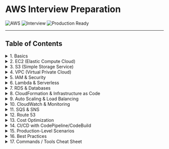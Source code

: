 # AWS Interview Preparation

![AWS](https://img.shields.io/badge/AWS-Amazon-orange) ![Interview](https://img.shields.io/badge/Interview-Prep-blue) ![Production Ready](https://img.shields.io/badge/Production-Ready-green)

---

## Table of Contents

<details>
<summary>1. Basics</summary>

- ⚡ **What is AWS?**  
  Cloud computing platform providing on-demand compute, storage, and other services.

- **What are the different cloud service models?**  
  IaaS, PaaS, SaaS.

- **What are the deployment models?**  
  Public, Private, Hybrid, Multi-cloud.

- **Explain regions and availability zones (AZs).**  
  Region = geographical area; AZ = isolated datacenter within a region.

- **What is AWS Free Tier?**  
  Limited free access to services for 12 months or always free options.

</details>

<details>
<summary>2. EC2 (Elastic Compute Cloud)</summary>

- ⚡ **What is EC2?**  
  Virtual servers in the cloud with scalable compute capacity.

- **EC2 Instance Types?**  
  General Purpose, Compute Optimized, Memory Optimized, Storage Optimized, Accelerated Computing.

- **Difference between Spot, On-Demand, and Reserved Instances?**  
  Spot = cheaper but interruptible, On-Demand = pay per hour, Reserved = long-term discount.

- **What is Elastic IP?**  
  Static public IP for EC2, can be reassigned.

- **Security groups vs NACLs?**  
  Security Groups = instance-level firewall, NACL = subnet-level firewall.

</details>

<details>
<summary>3. S3 (Simple Storage Service)</summary>

- ⚡ **What is S3?**  
  Object storage service, highly durable and scalable.

- **S3 Storage Classes?**  
  Standard, Intelligent-Tiering, Standard-IA, One Zone-IA, Glacier, Glacier Deep Archive.

- **S3 Bucket policies vs IAM policies?**  
  Bucket policies = resource-based, IAM policies = user/role-based.

- **Enable versioning in S3 – why?**  
  Protects against accidental deletes/overwrites.

- **S3 Event Notifications?**  
  Trigger Lambda, SNS, or SQS on object events.

</details>

<details>
<summary>4. VPC (Virtual Private Cloud)</summary>

- ⚡ **What is a VPC?**  
  Isolated virtual network in AWS for deploying resources.

- **Public vs Private Subnet?**  
  Public = internet-accessible, Private = no direct internet access.

- **What is an Internet Gateway (IGW)?**  
  Enables internet access for VPC resources.

- **What is a NAT Gateway?**  
  Allows private instances to access internet outbound.

- **VPC Peering?**  
  Connects two VPCs privately.

</details>

<details>
<summary>5. IAM & Security</summary>

- ⚡ **What is IAM?**  
  Manage users, roles, permissions securely.

- **Roles vs Users vs Groups?**  
  Users = individual accounts, Groups = user collections, Roles = temporary access.

- **What is a Policy?**  
  JSON document defining allowed/denied actions.

- **MFA – Why important?**  
  Adds extra layer of security beyond username/password.

- **Key Management Service (KMS)?**  
  Manage encryption keys securely.

</details>

<details>
<summary>6. Lambda & Serverless</summary>

- ⚡ **What is AWS Lambda?**  
  Serverless compute; run code without provisioning servers.

- **Trigger types for Lambda?**  
  S3 events, DynamoDB streams, API Gateway, CloudWatch events.

- **Lambda vs EC2?**  
  Lambda = event-driven, pay per execution; EC2 = always-on servers.

- **Lambda cold start?**  
  Delay when function invoked first time or after idle.

</details>

<details>
<summary>7. RDS & Databases</summary>

- ⚡ **What is RDS?**  
  Managed relational database service.

- **Supported engines?**  
  MySQL, PostgreSQL, Oracle, SQL Server, MariaDB, Aurora.

- **Multi-AZ vs Read Replica?**  
  Multi-AZ = HA/failover, Read Replica = horizontal scaling.

- **DynamoDB vs RDS?**  
  DynamoDB = NoSQL, key-value, serverless; RDS = SQL relational.

</details>

<details>
<summary>8. CloudFormation & Infrastructure as Code</summary>

- ⚡ **What is CloudFormation?**  
  AWS IaC service to provision resources via templates.

- **Stack vs Template?**  
  Template = blueprint, Stack = deployed resources from template.

- **Benefits of IaC?**  
  Versioning, repeatability, automation.

</details>

<details>
<summary>9. Auto Scaling & Load Balancing</summary>

- ⚡ **What is Auto Scaling?**  
  Automatically adjusts EC2 capacity based on demand.

- **Types of Load Balancers?**  
  ALB, NLB, CLB.

- **Health checks?**  
  Monitor instance status; replace unhealthy instances.

</details>

<details>
<summary>10. CloudWatch & Monitoring</summary>

- ⚡ **What is CloudWatch?**  
  Monitor AWS resources and applications.

- **CloudWatch metrics vs logs?**  
  Metrics = numeric data, Logs = text-based logs.

- **Alarms?**  
  Trigger actions when metrics breach thresholds.

</details>

<details>
<summary>11. SQS & SNS</summary>

- ⚡ **SQS vs SNS?**  
  SQS = message queue (pull), SNS = notification (push).

- **SQS Types?**  
  Standard = high throughput, FIFO = ordered messages.

- **SNS Fan-out?**  
  Send one message to multiple endpoints/subscriptions.

</details>

<details>
<summary>12. Route 53</summary>

- ⚡ **What is Route 53?**  
  DNS service, routes traffic to AWS resources.

- **Routing policies?**  
  Simple, Weighted, Latency, Failover, Geolocation.

- **Health checks in Route 53?**  
  Monitor endpoints; route traffic away if unhealthy.

</details>

<details>
<summary>13. Cost Optimization</summary>

- ⚡ **How to reduce AWS costs?**  
  Right-sizing, Reserved/Spot instances, S3 lifecycle policies, consolidate resources.

- **Use of Trusted Advisor?**  
  Provides cost-saving and security recommendations.

</details>

<details>
<summary>14. CI/CD with CodePipeline/CodeBuild</summary>

- ⚡ **What is CodePipeline?**  
  Continuous integration/delivery service.

- **CodeBuild vs CodeDeploy?**  
  Build = compile/test code; Deploy = deploy to EC2, Lambda, ECS.

- **Integration with GitHub?**  
  Trigger pipeline on commits/push events.

</details>

<details>
<summary>15. Production-Level Scenarios</summary>

- ⚡ **How to handle high traffic spikes?**  
  Use Auto Scaling + Load Balancers + CloudFront caching.

- ⚡ **Disaster Recovery strategies?**  
  Backup snapshots, multi-region replication, cross-AZ deployment.

- ⚡ **Mitigating downtime during deployment?**  
  Blue/Green or Canary deployment using CodeDeploy/ALB.

- ⚡ **Security breach response?**  
  Rotate keys, revoke compromised roles, enable CloudTrail alerts.

- ⚡ **Cost overruns prevention?**  
  Use budgets, alerts, and auto-scaling to control spend.

</details>

<details>
<summary>16. Best Practices</summary>

- Encrypt data at rest and in transit.  
- Enable CloudTrail for auditing.  
- Use Multi-AZ deployments for production.  
- Implement proper IAM least privilege policies.  
- Use Auto Scaling, Load Balancers, and caching for high availability.  
- Implement backups, snapshots, and DR strategy.  
- Monitor and alert with CloudWatch and Trusted Advisor.  

</details>

<details>
<summary>17. Commands / Tools Cheat Sheet</summary>

- **AWS CLI Basics**  
```bash
  aws s3 ls
  aws ec2 describe-instances
  aws iam list-users
  aws lambda invoke --function-name MyFunction output.txt
```
- CloudFormation
```
  aws cloudformation deploy --template-file template.yml --stack-name my-stack
  aws cloudformation delete-stack --stack-name my-stack
```
- Terraform Basics
```
terraform init
terraform plan
terraform apply
terraform destroy
```
- S3 Management
```
 aws s3 cp file.txt s3://my-bucket/
 aws s3 sync ./localdir s3://my-bucket/
```
- EC2 Management
```
aws ec2 start-instances --instance-ids i-1234567890abcdef0
aws ec2 stop-instances --instance-ids i-1234567890abcdef0
```
</details>


  

